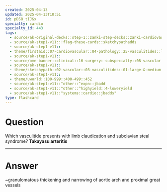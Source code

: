 ```yaml
---
created: 2025-04-13
updated: 2025-04-13T10:51
id: pDS8_tIJ&x
specialty: cardio
specialty_id: 443
tags:
  - source/ak-original-decks::step-1::zanki-step-decks::zanki-cardiovascular::cardio-pathology
  - source/ak-step1-v11::!flag-these-cards::sketchypathadds
  - source/ak-step1-v11::
  - theme/firstaid::07-cardiovascular::04-pathology::25-vasculitides::large-vessel::takayasu-arteritis
  - source/ak-step1-v11::
  - source/ome-banner::clinical::16-surgery:-subspecialty::08-vascular
  - source/ak-step1-v11::
  - theme/sketchypath::02-vascular::03-vasculitides::01-large-&-medium-vessel-vasculitides
  - source/ak-step1-v11::
  - theme/uworld::100-999::400-499::452
  - source/ak-step1-v11::^other::^expn::jbadd
  - source/ak-step1-v11::^other::^highyield::4-loweryield
  - source/ak-step1-v11::^systems::cardio::jbadds"
type: flashcard
---
```


# Question
Which vasculitide presents with limb claudication and subclavian steal syndrome?   **Takayasu arteritis**

---

# Answer
~granulomatous thickening and narrowing of aortic arch and proximal great vessels